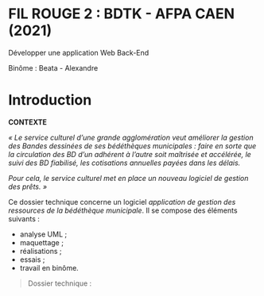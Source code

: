 # FIL ROUGE 2 : BDTK - AFPA CAEN (2021)
Développer une application Web Back-End

Binôme : Beata - Alexandre

# Introduction

**CONTEXTE**

_« Le service culturel d’une grande agglomération veut améliorer la gestion des Bandes dessinées de ses bédéthèques municipales : faire en sorte que la circulation des BD d’un adhérent à l’autre soit maîtrisée et accélérée, le suivi des BD fiabilisé, les cotisations annuelles payées dans les délais._

_Pour cela, le service culturel met en place un nouveau logiciel de gestion des prêts. »_

Ce dossier technique concerne un logiciel _application de gestion des ressources de la bédéthèque municipale_. Il se compose des éléments suivants :

- analyse UML ;
- maquettage ;
- réalisations ;
- essais ;
- travail en binôme.

> Dossier technique : 
